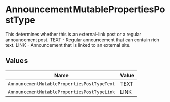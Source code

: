 # AnnouncementMutablePropertiesPostType

This determines whether this is an external-link post or a regular announcement post. TEXT - Regular announcement that can contain rich text. LINK - Announcement that is linked to an external site.


## Values

| Name                                        | Value                                       |
| ------------------------------------------- | ------------------------------------------- |
| `AnnouncementMutablePropertiesPostTypeText` | TEXT                                        |
| `AnnouncementMutablePropertiesPostTypeLink` | LINK                                        |